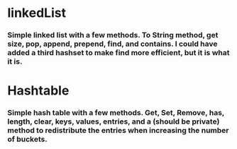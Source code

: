# linkedList
### Simple linked list with a few methods. To String method, get size, pop, append, prepend, find, and contains. I could have added a third hashset to make find more efficient, but it is what it is.

# Hashtable
### Simple hash table with a few methods. Get, Set, Remove, has, length, clear, keys, values, entries, and a (should be private) method to redistribute the entries when increasing the number of buckets.
